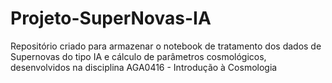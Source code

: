 # Projeto-SuperNovas-IA

Repositório criado para armazenar o notebook de tratamento dos dados de Supernovas do tipo IA e cálculo de parâmetros cosmológicos, desenvolvidos na disciplina AGA0416 - Introdução à Cosmologia

